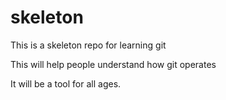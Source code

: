 # skeleton

This is a skeleton repo for learning git

This will help people understand how git operates

It will be a tool for all ages.
